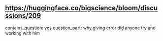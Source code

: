 ## https://huggingface.co/bigscience/bloom/discussions/209

contains_question: yes
question_part: why giving error did anyone try and working with him